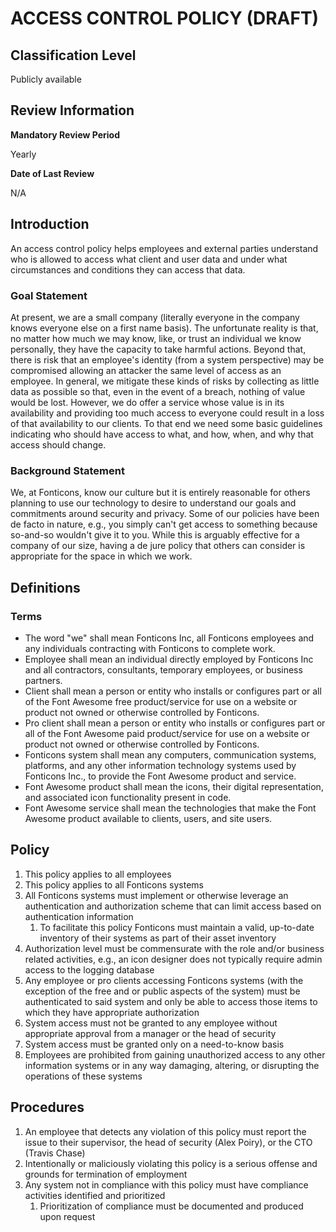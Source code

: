 # ACCESS CONTROL POLICY (DRAFT)

## Classification Level
Publicly available

## Review Information

__Mandatory Review Period__

Yearly

__Date of Last Review__

N/A

## Introduction

An access control policy helps employees and external parties understand who is allowed to access what client and user data 
and under what circumstances and conditions they can access that data.

### Goal Statement

At present, we are a small company (literally everyone in the company knows everyone else on a first name basis). The 
unfortunate reality is that, no matter how much we may know, like, or trust an individual we know personally, they have the 
capacity to take harmful actions. Beyond that, there is risk that an employee's identity (from a system perspective) may be 
compromised allowing an attacker the same level of access as an employee. In general, we mitigate these kinds of risks by 
collecting as little data as possible so that, even in the event of a breach, nothing of value would be lost. However, we do
offer a service whose value is in its availability and providing too much access to everyone could result in a loss of that 
availability to our clients. To that end we need some basic guidelines indicating who should have access to what, and how,
when, and why that access should change.

### Background Statement 

We, at Fonticons, know our culture but it is entirely reasonable for others planning to use our technology to desire to 
understand our goals and commitments around security and privacy. Some of our policies have been de facto in nature, e.g.,
you simply can't get access to something because so-and-so wouldn't give it to you. While this is arguably effective for a 
company of our size, having a de jure policy that others can consider is appropriate for the space in which we work. 

## Definitions 

### Terms

* The word "we" shall mean Fonticons Inc, all Fonticons employees and any individuals contracting with Fonticons to complete work.
* Employee shall mean an individual directly employed by Fonticons Inc and all contractors, consultants, temporary employees, or business partners.
* Client shall mean a person or entity who installs or configures part or all of the Font Awesome free product/service for use on a website or product not owned or otherwise controlled by Fonticons.
* Pro client shall mean a person or entity who installs or configures part or all of the Font Awesome paid product/service for use on a website or product not owned or otherwise controlled by Fonticons.
* Fonticons system shall mean any computers, communication systems, platforms, and any other information technology systems used by Fonticons Inc., to provide the Font Awesome product and service.
* Font Awesome product shall mean the icons, their digital representation, and associated icon functionality present in code.
* Font Awesome service shall mean the technologies that make the Font Awesome product available to clients, users, and site users.

## Policy 

1. This policy applies to all employees
1. This policy applies to all Fonticons systems
1. All Fonticons systems must implement or otherwise leverage an authentication and authorization scheme that can limit access based on authentication information
   1. To facilitate this policy Fonticons must maintain a valid, up-to-date inventory of their systems as part of their asset inventory
1. Authorization level must be commensurate with the role and/or business related activities, e.g., an icon designer does not typically require admin access to the logging database
1. Any employee or pro clients accessing Fonticons systems (with the exception of the free and or public aspects of the system) must be authenticated to said system and only be able to access those items to which they have appropriate authorization
1. System access must not be granted to any employee without appropriate approval from a manager or the head of security 
1. System access must be granted only on a need-to-know basis
1. Employees are prohibited from gaining unauthorized access to any other information systems or in any way damaging, altering, or disrupting the operations of these systems

## Procedures

1. An employee that detects any violation of this policy must report the issue to their supervisor, the head of security (Alex Poiry), or the CTO (Travis Chase)
1. Intentionally or maliciously violating this policy is a serious offense and grounds for termination of employment
1. Any system not in compliance with this policy must have compliance activities identified and prioritized
   1. Prioritization of compliance must be documented and produced upon request
